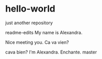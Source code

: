 # hello-world
just another repository

 readme-edits
My name is Alexandra.

Nice meeting you. Ca va vien?


cava bien? I'm Alexandra. Enchante.
master
